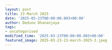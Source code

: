 ```yaml
---
layout: post
title: 23 March 2025
date: '2025-03-23T00:00:00.003+00:00'
author: Dedunu Dhananjaya
tags:
- uncategorised
modified_time: '2025-03-23T00:00:00.003+00:00'
featured_image: 2025-03-23-23-march-2025-3.jpeg
---
```

